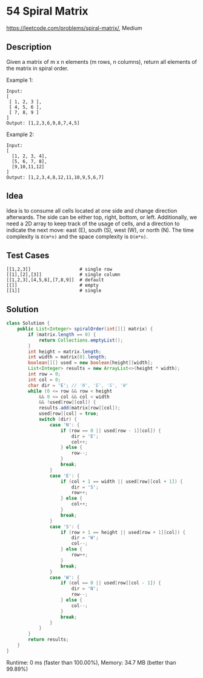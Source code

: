 # 54 Spiral Matrix

<https://leetcode.com/problems/spiral-matrix/>, Medium

## Description

Given a matrix of m x n elements (m rows, n columns), return all elements of
the matrix in spiral order.

Example 1:

```
Input:
[
 [ 1, 2, 3 ],
 [ 4, 5, 6 ],
 [ 7, 8, 9 ]
]
Output: [1,2,3,6,9,8,7,4,5]
```

Example 2:

```
Input:
[
  [1, 2, 3, 4],
  [5, 6, 7, 8],
  [9,10,11,12]
]
Output: [1,2,3,4,8,12,11,10,9,5,6,7]
```

## Idea

Idea is to consume all cells located at one side and change direction
afterwards. The side can be either top, right, bottom, or left. Additionally, we
need a 2D array to keep track of the usage of cells, and a direction to
indicate the next move: east (E), south (S), west (W), or north (N). The time
complexity is `O(m*n)` and the space complexity is `O(m*n)`.

## Test Cases

```
[[1,2,3]]                  # single row
[[1],[2],[3]]              # single column
[[1,2,3],[4,5,6],[7,8,9]]  # default
[[]]                       # empty
[[1]]                      # single
```

## Solution

```java
class Solution {
    public List<Integer> spiralOrder(int[][] matrix) {
        if (matrix.length == 0) {
            return Collections.emptyList();
        }
        int height = matrix.length;
        int width = matrix[0].length;
        boolean[][] used = new boolean[height][width];
        List<Integer> results = new ArrayList<>(height * width);
        int row = 0;
        int col = 0;
        char dir = 'E'; // 'N', 'E', 'S', 'W'
        while (0 <= row && row < height
            && 0 <= col && col < width
            && !used[row][col]) {
            results.add(matrix[row][col]);
            used[row][col] = true;
            switch (dir) {
                case 'N': {
                    if (row == 0 || used[row - 1][col]) {
                        dir = 'E';
                        col++;
                    } else {
                        row--;
                    }
                    break;
                }
                case 'E': {
                    if (col + 1 == width || used[row][col + 1]) {
                        dir = 'S';
                        row++;
                    } else {
                        col++;
                    }
                    break;
                }
                case 'S': {
                    if (row + 1 == height || used[row + 1][col]) {
                        dir = 'W';
                        col--;
                    } else {
                        row++;
                    }
                    break;
                }
                case 'W': {
                    if (col == 0 || used[row][col - 1]) {
                        dir = 'N';
                        row--;
                    } else {
                        col--;
                    }
                    break;
                }
            }
        }
        return results;
    }
}
```

Runtime: 0 ms (faster than 100.00%), Memory: 34.7 MB (better than 99.89%)
